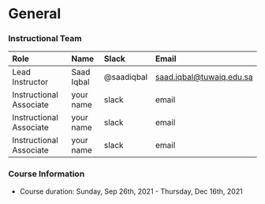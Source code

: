 # General


### Instructional Team

|Role        | Name            | Slack       | Email |
|:--         | :--             | :--         | :-- |
|Lead Instructor | Saad Iqbal | @saadiqbal | saad.iqbal@tuwaiq.edu.sa
|Instructional Associate  | your name | slack | email
|Instructional Associate | your name  | slack  | email
|Instructional Associate | your name |  slack | email

### Course Information

- Course duration: Sunday, Sep 26th, 2021 - Thursday, Dec 16th, 2021 

